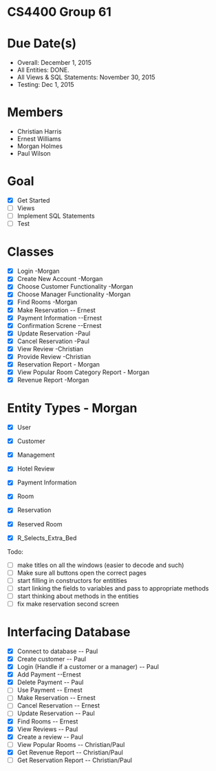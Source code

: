# CS4400 Group 61

Due Date(s)
================
- Overall: December 1, 2015
- All Entities: DONE.
- All Views & SQL Statements: November 30, 2015
- Testing: Dec 1, 2015

Members
================
- Christian Harris
- Ernest Williams
- Morgan Holmes
- Paul Wilson

Goal
================
- [x] Get Started
- [ ] Views
- [ ] Implement SQL Statements
- [ ] Test

Classes
================
- [x] Login -Morgan
- [x] Create New Account -Morgan
- [x] Choose Customer Functionality -Morgan
- [x] Choose Manager Functionality -Morgan
- [x] Find Rooms -Morgan
- [x] Make Reservation -- Ernest
- [x] Payment Information --Ernest
- [x] Confirmation Screne --Ernest
- [x] Update Reservation -Paul
- [x] Cancel Reservation -Paul
- [x] View Review        -Christian
- [x] Provide Review     -Christian
- [x] Reservation Report - Morgan
- [x] View Popular Room Category Report - Morgan
- [x] Revenue Report -Morgan

Entity Types - Morgan
================
- [x] User
- [x] Customer
- [x] Management
- [x] Hotel Review
- [x] Payment Information
- [x] Room 
- [x] Reservation
- [x] Reserved Room
- [x] R_Selects_Extra_Bed



Todo: 
- [ ] make titles on all the windows (easier to decode and such)
- [ ] Make sure all buttons open the correct pages
- [ ] start filling in constructors for entitities
- [ ] start linking the fields to variables and pass to appropriate methods
- [ ] start thinking about methods in the entities 
- [ ] fix make reservation second screen
 
Interfacing Database
================
- [x] Connect to database -- Paul
- [x] Create customer -- Paul
- [x] Login (Handle if a customer or a manager) -- Paul
- [x] Add Payment --Ernest
- [x] Delete Payment -- Paul
- [ ] Use Payment -- Ernest
- [ ] Make Reservation -- Ernest
- [ ] Cancel Reservation -- Ernest
- [ ] Update Reservation -- Paul
- [x] Find Rooms -- Ernest
- [x] View Reviews -- Paul
- [x] Create a review -- Paul
- [ ] View Popular Rooms -- Christian/Paul
- [x] Get Revenue Report -- Christian/Paul
- [ ] Get Reservation Report -- Christian/Paul
